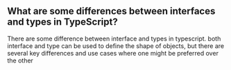 ## What are some differences between interfaces and types in TypeScript?

There are some difference between interface and types in typescript. both interface and type can be used to define the shape of objects, but there are several key differences and use cases where one might be preferred over the other
